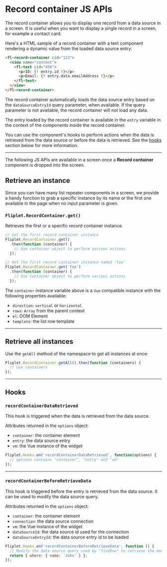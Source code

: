# Record container JS APIs

The record container allows you to display one record from a data source in a screen. It is useful when you want to display a single record in a screen, for example a contact card.

Here's a HTML sample of a record container with a text component rendering a dynamic value from the loaded data source entry:

```html
<fl-record-container cid="123">
  <view name="content">
    <fl-text cid="456">
      <p>ID: {! entry.id !}</p>
      <p>Email: {! entry.data.emailAddress !}</p>
    </fl-text>
  </view>
</fl-record-container>
```

The record container automatically loads the data source entry based on the `dataSourceEntryId` query parameter, when available. If the query parameter is not available, the record container will not load any data.

The entry loaded by the record container is available in the `entry` variable in the context of the components inside the record container.

You can use the component's hooks to perform actions when the data is retrieved from the data source or before the data is retrieved. See the [hooks](#hooks) section below for more information.

---

The following JS APIs are available in a screen once a **Record container** component is dropped into the screen.

## Retrieve an instance

Since you can have many list repeater components in a screen, we provide a handy function to grab a specific instance by its name or the first one available in the page when no input parameter is given.

### `Fliplet.RecordContainer.get()`

Retrieves the first or a specific record container instance.

```js
// Get the first record container instance
Fliplet.RecordContainer.get()
  .then(function (container) {
    // Use container object to perform various actions
  });

// Get the first record container instance named 'foo'
Fliplet.RecordContainer.get('foo')
  .then(function (container) {
    // Use container object to perform various actions
  });
```

The `container` instance variable above is a `Vue` compatible instance with the following properties available:

- `direction`: `vertical` or `horizontal`
- `rows`: `Array` from the parent context
- `el`: DOM Element
- `template`: the list row template

---

## Retrieve all instances

Use the `getAll` method of the namespace to get all instances at once:

```js
Fliplet.RecordContainer.getAll().then(function (containers) {
  // Use containers
});
```

---

## Hooks

### `recordContainerDataRetrieved`

This hook is triggered when the data is retrieved from the data source.

Attributes returned in the `options` object:

- `container`: the container element
- `entry`: the data source entry
- `vm`: the Vue instance of the widget

```js
Fliplet.Hooks.on('recordContainerDataRetrieved', function(options) {
  // options contains "container", "entry" and "vm"
});
```

---

### `recordContainerBeforeRetrieveData`

This hook is triggered before the entry is retrieved from the data source. It can be used to modify the data source query.

Attributes returned in the `options` object:

- `container`: the container element
- `connection`: the data source connection
- `vm`: the Vue instance of the widget
- `dataSourceId`: the data source id used for the connection
- `dataSourceEntryId`: the data source entry id to be loaded

```js
Fliplet.Hooks.on('recordContainerBeforeRetrieveData', function () {
  // Modify the data source query used by "findOne" to retrieve the data
  return { where: { name: 'John' } };
});
```
